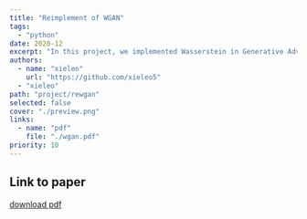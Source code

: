 ```yaml
---
title: "Reimplement of WGAN"
tags:
  - "python"
date: 2020-12
excerpt: "In this project, we implemented Wasserstein in Generative Adversarial Network (WGAN), as well as WGAN with gradient penalty (WGANGP). Wasserstein Generative Adversarial Networks (WGAN) was developed based on the Generative Adversarial Networks (GAN), which is a powerful generative model but still suffering from some defects. It modified the loss function of the original GAN, which made the training more stable and solved the mode collapse problem of the original GAN. The main breaking point of this network is using the Wasserstein Distance instead of KL and JS divergence. However, the weight clipping in WGAN could still cause gradient vanishing or exploding. Therefore, the gradient penalty was introduced to settle it. We regard WGAN as a landmark in the history of GAN, as it makes GAN’s loss function much more interpretable. We carried out 4 parts of experiments: quantitatively evaluate the generation quality with Fréchet Inception Distance (FID) score, testing on training stability, evaluating generation diversity, and testing the performance of gradient penalty. The experiments were carried out on three datasets: LSUN Bedroom, CelebA, and AnimefacesDanbooru, where LSUN bedroom is the dataset used in the WGAN paper. Our experiment results verified the claim in WGAN and WGANGP paper. However, with testing the FID score, we thought the generation quality was something that can be improved further."
authors:
  - name: "xieleo"
    url: "https://github.com/xieleo5"
  - "xieleo"
path: "project/rewgan"
selected: false
cover: "./preview.png"
links:
  - name: "pdf"
    file: "./wgan.pdf"
priority: 10
---
```


## Link to paper
[download pdf](./wgan.pdf)